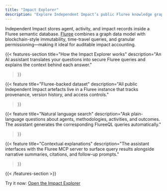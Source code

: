 ```yaml
---
title: "Impact Explorer"
description: "Explore Independent Impact’s public Fluree knowledge graph with natural language queries."
---
```


Independent Impact stores agent, activity, and impact records inside a Fluree semantic database. [Fluree](https://flur.ee) combines a graph data model with blockchain-style immutability, time-travel queries, and granular permissioning—making it ideal for auditable impact accounting.

{{< features-section
    title="How the Impact Explorer works"
    description="An AI assistant translates your questions into secure Fluree queries and explains the context behind each answer."
>}}

{{< feature
    title="Fluree-backed dataset"
    description="All public Independent Impact artefacts live in a Fluree instance that tracks provenance, version history, and access controls."
>}}

{{< feature
    title="Natural language search"
    description="Ask plain-language questions about agents, methodologies, activities, and outcomes. The assistant generates the corresponding FlureeQL queries automatically."
>}}

{{< feature
    title="Contextual explanations"
    description="The assistant interfaces with the Fluree MCP server to surface query results alongside narrative summaries, citations, and follow-up prompts."
>}}

{{< /features-section >}}

Try it now: [Open the Impact Explorer](https://chat.independentimpact.org)
